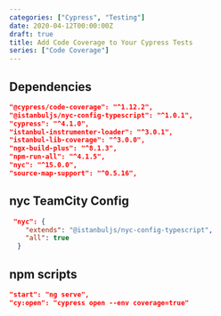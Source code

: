 ```yaml
---
categories: ["Cypress", "Testing"]
date: 2020-04-12T00:00:00Z
draft: true
title: Add Code Coverage to Your Cypress Tests
series: ["Code Coverage"]
---
```


## Dependencies

```json
"@cypress/code-coverage": "^1.12.2",
"@istanbuljs/nyc-config-typescript": "^1.0.1",
"cypress": "^4.1.0",
"istanbul-instrumenter-loader": "^3.0.1",
"istanbul-lib-coverage": "^3.0.0",
"ngx-build-plus": "^8.1.3",
"npm-run-all": "^4.1.5",
"nyc": "^15.0.0",
"source-map-support": "^0.5.16",
```

## nyc TeamCity Config

```json
 "nyc": {
    "extends": "@istanbuljs/nyc-config-typescript",
    "all": true
  }
```

## npm scripts

```json
"start": "ng serve",
"cy:open": "cypress open --env coverage=true"
```

